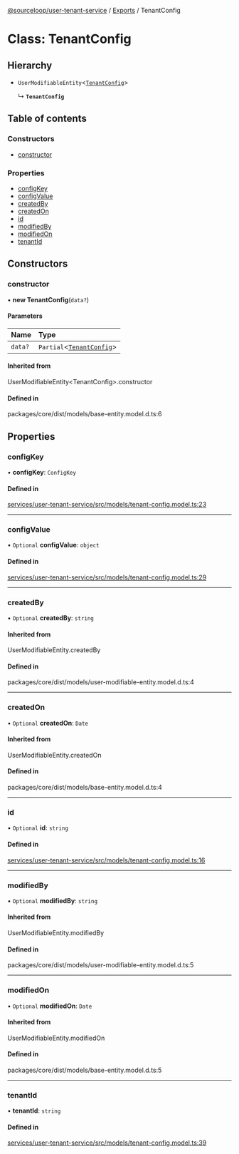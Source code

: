 [@sourceloop/user-tenant-service](../README.md) / [Exports](../modules.md) / TenantConfig

# Class: TenantConfig

## Hierarchy

- `UserModifiableEntity`<[`TenantConfig`](TenantConfig.md)\>

  ↳ **`TenantConfig`**

## Table of contents

### Constructors

- [constructor](TenantConfig.md#constructor)

### Properties

- [configKey](TenantConfig.md#configkey)
- [configValue](TenantConfig.md#configvalue)
- [createdBy](TenantConfig.md#createdby)
- [createdOn](TenantConfig.md#createdon)
- [id](TenantConfig.md#id)
- [modifiedBy](TenantConfig.md#modifiedby)
- [modifiedOn](TenantConfig.md#modifiedon)
- [tenantId](TenantConfig.md#tenantid)

## Constructors

### constructor

• **new TenantConfig**(`data?`)

#### Parameters

| Name | Type |
| :------ | :------ |
| `data?` | `Partial`<[`TenantConfig`](TenantConfig.md)\> |

#### Inherited from

UserModifiableEntity<TenantConfig\>.constructor

#### Defined in

packages/core/dist/models/base-entity.model.d.ts:6

## Properties

### configKey

• **configKey**: `ConfigKey`

#### Defined in

[services/user-tenant-service/src/models/tenant-config.model.ts:23](https://github.com/sourcefuse/loopback4-microservice-catalog/blob/93a7f917/services/user-tenant-service/src/models/tenant-config.model.ts#L23)

___

### configValue

• `Optional` **configValue**: `object`

#### Defined in

[services/user-tenant-service/src/models/tenant-config.model.ts:29](https://github.com/sourcefuse/loopback4-microservice-catalog/blob/93a7f917/services/user-tenant-service/src/models/tenant-config.model.ts#L29)

___

### createdBy

• `Optional` **createdBy**: `string`

#### Inherited from

UserModifiableEntity.createdBy

#### Defined in

packages/core/dist/models/user-modifiable-entity.model.d.ts:4

___

### createdOn

• `Optional` **createdOn**: `Date`

#### Inherited from

UserModifiableEntity.createdOn

#### Defined in

packages/core/dist/models/base-entity.model.d.ts:4

___

### id

• `Optional` **id**: `string`

#### Defined in

[services/user-tenant-service/src/models/tenant-config.model.ts:16](https://github.com/sourcefuse/loopback4-microservice-catalog/blob/93a7f917/services/user-tenant-service/src/models/tenant-config.model.ts#L16)

___

### modifiedBy

• `Optional` **modifiedBy**: `string`

#### Inherited from

UserModifiableEntity.modifiedBy

#### Defined in

packages/core/dist/models/user-modifiable-entity.model.d.ts:5

___

### modifiedOn

• `Optional` **modifiedOn**: `Date`

#### Inherited from

UserModifiableEntity.modifiedOn

#### Defined in

packages/core/dist/models/base-entity.model.d.ts:5

___

### tenantId

• **tenantId**: `string`

#### Defined in

[services/user-tenant-service/src/models/tenant-config.model.ts:39](https://github.com/sourcefuse/loopback4-microservice-catalog/blob/93a7f917/services/user-tenant-service/src/models/tenant-config.model.ts#L39)
